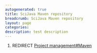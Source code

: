 ```yaml
---
autogenerated: true
title: SciJava Maven repository
breadcrumb: SciJava Maven repository
layout: page
categories: 
description: test description
---
```


1.  REDIRECT [Project management\#Maven](Project_management#Maven)

